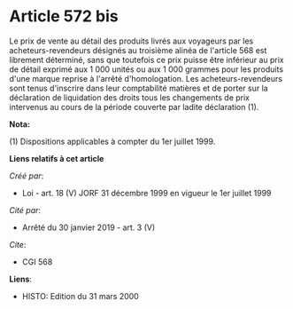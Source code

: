 # Article 572 bis

Le prix de vente au détail des produits livrés aux voyageurs par les acheteurs-revendeurs désignés au troisième alinéa de
l'article 568 est librement déterminé, sans que toutefois ce prix puisse être inférieur au prix de détail exprimé aux 1 000
unités ou aux 1 000 grammes pour les produits d'une marque reprise à l'arrêté d'homologation. Les acheteurs-revendeurs sont
tenus d'inscrire dans leur comptabilité matières et de porter sur la déclaration de liquidation des droits tous les
changements de prix intervenus au cours de la période couverte par ladite déclaration (1).

**Nota:**

(1) Dispositions applicables à compter du 1er juillet 1999.

**Liens relatifs à cet article**

_Créé par_:

  - Loi - art. 18 (V) JORF 31 décembre 1999 en vigueur le 1er juillet 1999

_Cité par_:

  - Arrêté du 30 janvier 2019 - art. 3 (V)

_Cite_:

  - CGI 568

**Liens**:

  - HISTO: Edition du 31 mars 2000
